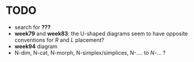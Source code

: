 # TODO

- search for **???**
- **week79** and **week83**: the U-shaped diagrams seem to have opposite conventions for $R$ and $L$ placement?
- **week94** diagram
- N-dim, N-cat, N-morph, N-simplex/simplices, N-.... to $N$-... ?
